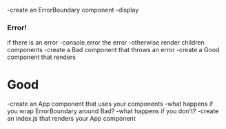 -create an ErrorBoundary component
-display <h3>Error!</h3> if there is an error
-console.error the error
-otherwise render children components
-create a Bad component that throws an error
-create a Good component that renders <h1>Good</h1>
-create an App component that uses your components
-what happens if you wrap ErrorBoundary around Bad?
-what happens if you don't?
-create an index.js that renders your App component
